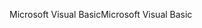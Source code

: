 <span data-ttu-id="2d875-101">Microsoft Visual Basic</span><span class="sxs-lookup"><span data-stu-id="2d875-101">Microsoft Visual Basic</span></span>